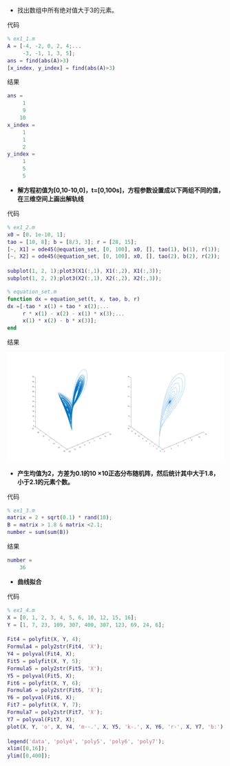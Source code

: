 - 找出数组中所有绝对值大于3的元素。

代码

```matlab
% ex1_1.m
A = [-4, -2, 0, 2, 4;...
     -3, -1, 1, 3, 5];
ans = find(abs(A)>3)
[x_index, y_index] = find(abs(A)>3)
```

结果

```matlab
ans =
     1
     9
    10
x_index =
     1
     1
     2
y_index =
     1
     5
     5
```

- **解方程初值为[0,10-10,0]，t=[0,100s]，方程参数设置成以下两组不同的值，在三维空间上画出解轨线**

代码

```matlab
% ex1_2.m
x0 = [0. 1e-10, 1];
tao = [10, 8]; b = [8/3, 3]; r = [28, 15];
[~, X1] = ode45(@equation_set, [0, 100], x0, [], tao(1), b(1), r(1));
[~, X2] = ode45(@equation_set, [0, 100], x0, [], tao(2), b(2), r(2));

subplot(1, 2, 1);plot3(X1(:,1), X1(:,2), X1(:,3));
subplot(1, 2, 2);plot3(X2(:,1), X2(:,2), X2(:,3));
```

```matlab
% equation_set.m
function dx = equation_set(t, x, tao, b, r)
dx =[-tao * x(1) + tao * x(2);...
     r * x(1) - x(2) - x(1) * x(3);...
     x(1) * x(2) - b * x(3)];
end
```

结果

![ex1_2](.\ex1_2.png)

- **产生均值为2，方差为0.1的10 ×10正态分布随机阵，然后统计其中大于1.8，小于2.1的元素个数。**

代码

```matlab
% ex1_3.m
matrix = 2 + sqrt(0.1) * rand(10);
B = matrix > 1.8 & matrix <2.1;
number = sum(sum(B))
```

结果

```matlab
number =
    36
```

- **曲线拟合**

代码

```matlab
% ex1_4.m
X = [0, 1, 2, 3, 4, 5, 6, 10, 12, 15, 16];
Y = [1, 7, 23, 109, 307, 400, 307, 123, 69, 24, 6];

Fit4 = polyfit(X, Y, 4);
Formula4 = poly2str(Fit4, 'X');
Y4 = polyval(Fit4, X);
Fit5 = polyfit(X, Y, 5);
Formula5 = poly2str(Fit5, 'X');
Y5 = polyval(Fit5, X);
Fit6 = polyfit(X, Y, 6);
Formula6 = poly2str(Fit6, 'X');
Y6 = polyval(Fit6, X);
Fit7 = polyfit(X, Y, 7);
Formula7 = poly2str(Fit7, 'X');
Y7 = polyval(Fit7, X);
plot(X, Y, 'o', X, Y4, 'm--.', X, Y5, 'k-.', X, Y6, 'r-', X, Y7, 'b:');

legend('data', 'poly4', 'poly5', 'poly6', 'poly7');
xlim([0,16]);
ylim([0,400]);
```

